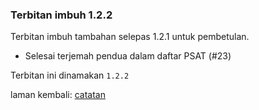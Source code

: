 ---
---

### Terbitan imbuh 1.2.2

Terbitan imbuh tambahan selepas 1.2.1 untuk pembetulan.

* Selesai terjemah pendua dalam daftar PSAT (#23)

Terbitan ini dinamakan `1.2.2`

laman kembali: [catatan][0]

  [0]: ../index.md

